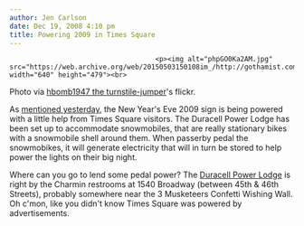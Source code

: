 ```yaml
---
author: Jen Carlson
date: Dec 19, 2008 4:10 pm
title: Powering 2009 in Times Square
---
```


	
										<p><img alt="phpGO0Ka2AM.jpg" src="https://web.archive.org/web/20150503150108im_/http://gothamist.com/attachments/arts_jen/phpGO0Ka2AM.jpg" width="640" height="479"><br>
<span class="photo_caption">Photo via <a href="https://web.archive.org/web/20150503150108/http://www.flickr.com/photos/hbomb/3116873563/">hbomb1947 the turnstile-jumper</a>&apos;s flickr.</span></p>

<p>As <a href="https://web.archive.org/web/20150503150108/http://gothamist.com/2008/12/18/new_years_9_has_arrived.php">mentioned yesterday</a>, the New Year&apos;s Eve 2009 sign is being powered with a little help from Times Square visitors. The Duracell Power Lodge has been set up to accommodate snowmobiles, that are really stationary bikes with a snowmobile shell around them. When passerby pedal the snowmobikes, it will generate electricity that will in turn be stored to help power the lights on their big night.</p>

<p>Where can you go to lend some pedal power? The <a href="https://web.archive.org/web/20150503150108/http://www.marketwatch.com/news/story/Duracell-Invites-Consumers-Power-New/story.aspx?guid=%7B98175877-7EFD-4A29-88DE-209568B084D5%7D">Duracell Power Lodge</a> is right by the Charmin restrooms at 1540 Broadway (between 45th &amp; 46th Streets), probably somewhere near the 3 Musketeers Confetti Wishing Wall. Oh c&apos;mon, like you didn&apos;t know Times Square was powered by advertisements.</p>					
										
									
				